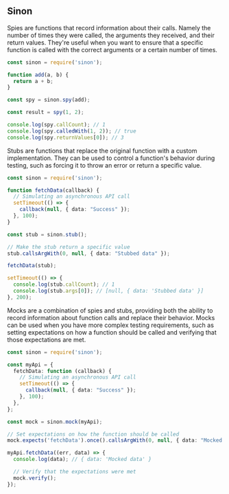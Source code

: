 ## Sinon

Spies are functions that record information about their calls. Namely the number of times they were called, the arguments they received, and their return values. They're useful when you want to ensure that a specific function is called with the correct arguments or a certain number of times.

```ts
const sinon = require('sinon');

function add(a, b) {
  return a + b;
}

const spy = sinon.spy(add);

const result = spy(1, 2);

console.log(spy.callCount); // 1
console.log(spy.calledWith(1, 2)); // true
console.log(spy.returnValues[0]); // 3
```

Stubs are functions that replace the original function with a custom implementation. 
They can be used to control a function's behavior during testing, such as forcing it to throw an error or return a specific value.

```ts
const sinon = require('sinon');

function fetchData(callback) {
  // Simulating an asynchronous API call
  setTimeout(() => {
    callback(null, { data: "Success" });
  }, 100);
}

const stub = sinon.stub();

// Make the stub return a specific value
stub.callsArgWith(0, null, { data: "Stubbed data" });

fetchData(stub);

setTimeout(() => {
  console.log(stub.callCount); // 1
  console.log(stub.args[0]); // [null, { data: 'Stubbed data' }]
}, 200);
```

Mocks are a combination of spies and stubs, providing both the ability to record information about function calls and replace their behavior. Mocks can be used when you have more complex testing requirements, such as setting expectations on how a function should be called and verifying that those expectations are met.

```ts
const sinon = require('sinon');

const myApi = {
  fetchData: function (callback) {
    // Simulating an asynchronous API call
    setTimeout(() => {
      callback(null, { data: "Success" });
    }, 100);
  },
};

const mock = sinon.mock(myApi);

// Set expectations on how the function should be called
mock.expects('fetchData').once().callsArgWith(0, null, { data: "Mocked data" });

myApi.fetchData((err, data) => {
  console.log(data); // { data: 'Mocked data' }

  // Verify that the expectations were met
  mock.verify();
});
```